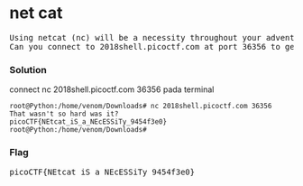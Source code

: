 <h1><b>net cat</h1></b>
<pre>
Using netcat (nc) will be a necessity throughout your adventure. 
Can you connect to 2018shell.picoctf.com at port 36356 to get the flag?
</pre>
</b><h3>Solution</h3></b>
<p>connect nc 2018shell.picoctf.com 36356 pada terminal</p>

```console
root@Python:/home/venom/Downloads# nc 2018shell.picoctf.com 36356
That wasn't so hard was it?
picoCTF{NEtcat_iS_a_NEcESSiTy_9454f3e0}
root@Python:/home/venom/Downloads# 
```
</b><h3>Flag</h3></b>
<pre>
picoCTF{NEtcat_iS_a_NEcESSiTy_9454f3e0}
</pre>
